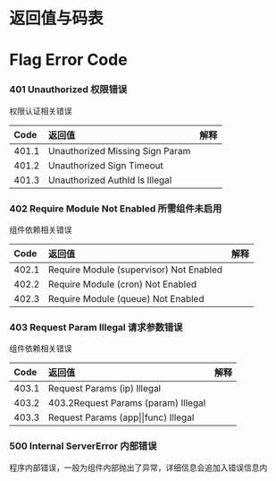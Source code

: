 # 返回值与码表

# Flag Error Code

### 401 Unauthorized 权限错误

权限认证相关错误

| **Code** | **返回值** | **解释** |
| :--- | :--- | :--- |
| 401.1 | Unauthorized Missing Sign Param |  |
| 401.2 | Unauthorized Sign Timeout |  |
| 401.3 | Unauthorized AuthId Is Illegal |  |

### 402 Require Module Not Enabled 所需组件未启用

组件依赖相关错误

| **Code** | **返回值** | **解释** |
| :--- | :--- | :--- |
| 402.1 | Require Module \(supervisor\) Not Enabled |  |
| 402.2 | Require Module \(cron\) Not Enabled |  |
| 402.3 | Require Module \(queue\) Not Enabled |  |

### 403 Request Param Illegal 请求参数错误

组件依赖相关错误

| **Code** | **返回值** | **解释** |
| :--- | :--- | :--- |
| 403.1 | Request Params \(ip\) Illegal |  |
| 403.2 | 403.2Request Params \(param\) Illegal |  |
| 403.3 | Request Params \(app\|\|func\) Illegal |  |

### 500 Internal ServerError 内部错误

程序内部错误，一般为组件内部抛出了异常，详细信息会追加入错误信息内

